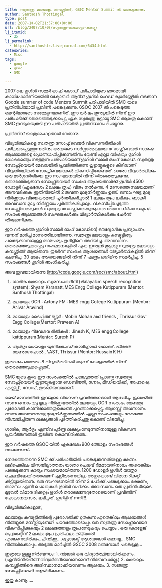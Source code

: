 ```yaml
---
title: സ്വതന്ത്ര മലയാളം കമ്പ്യൂട്ടിങ്ങ്, GSOC Mentor Summit ല്‍ പങ്കെടുക്കുന്നു.
author: Santhosh Thottingal
type: post
date: 2007-10-02T21:57:00+00:00
url: /blog/2007/10/02/സ്വതന്ത്ര-മലയാളം-കമ്പ്യൂ/
lj_itemid:
  - 25
lj_permalink:
  - http://santhoshtr.livejournal.com/6434.html
categories:
  - Misc
tags:
  - google
  - gsoc
  - SMC

---
```

2007 ലെ ഗൂഗിള്‍ സമ്മര്‍ ഓഫ് കോഡ് പരിപാടിയുടെ ഭാഗമായി കാലിഫോര്‍ണിയയില്‍ ഒക്ടോബര്‍ ആറിന് ഗൂഗിള്‍ ഹെഡ് ക്വാര്‍ട്ടേഴ്സില്‍ നടക്കുന്ന Google summer of code Mentors Summit പരിപാടിയില്‍ SMC യുടെ പ്രതിനിധിയായി പ്രവീണ്‍ പങ്കെടുക്കുന്നു. GSOC 2007 ല്‍ പങ്കെടുത്ത മെന്റര്‍മാരുടെ സമ്മേളനമാണിത്. ഈ വര്‍ഷം ഇന്ത്യയില്‍ നിന്ന് ഈ പരിപാടിക്ക് തെരഞ്ഞെടുക്കപ്പെട്ട ഏക സ്വതന്ത്ര കൂട്ടായ്മ SMC ആയതു കൊണ്ട് SMC ഇന്ത്യയെക്കൂടി ഈ പരിപാടിയില്‍ പ്രതിനിധാനം ചെയ്യുന്നു.

പ്രവീണിന് യാത്രാമംഗളങ്ങള്‍ നേരുന്നു.

വിദ്യാര്‍ത്ഥികളെ സ്വതന്ത്ര സോഫ്റ്റ്‌വെയര്‍ വികസനരീതികള്‍ പരിചയപ്പെടുത്തുന്നതിനും അവരുടെ സര്‍ഗ്ഗാത്മകമായ സോഫ്റ്റ്‌‌വെയര്‍ സംരംഭ ആശയങ്ങളെ പ്രോത്സാഹിപ്പിക്കുന്നതിനും വേണ്ടി എല്ലാ വര്‍ഷവും ഗൂഗിള്‍ ലോകമെങ്ങും നടത്തുന്ന പരിപാടിയാണ് ഗൂഗിള്‍ സമ്മര്‍ ഓഫ് കോഡ്. സ്വതന്ത്ര സോഫ്റ്റ്‌വെയര്‍ മേഖലയില്‍ പ്രവര്‍ത്തിക്കുന്ന കൂട്ടായ്മകളുടെ കീഴിലാണ് വിദ്യാര്‍ത്ഥികള്‍ സോഫ്റ്റ്‌വെയറുകള്‍ വികസിപ്പിക്കേണ്ടത്. ഓരോ വിദ്യാര്‍ത്ഥിക്കും ഒരു മാര്‍ഗ്ഗദര്‍ശിയെ ഈ സംഘടനയില്‍ നിന്ന് തിരഞ്ഞെടുക്കുന്നു. തെരഞ്ഞെടുക്കുന്ന സോഫ്റ്റ്‌വെയര്‍ സംരംഭ ആശയങ്ങള്‍ക്ക് ഗൂഗിള്‍ 4500 ഡോളര്‍ (ഏകദേശം 2 ലക്ഷം രൂപ) വീതം നല്‍കുന്നു. 4 മാസത്തെ സമയമാണ് അനുവദിക്കുക. ഇതിനിടയില്‍ 2 തവണ മൂല്യനിര്‍ണ്ണയം ഉണ്ട്. ഒന്നാം ഘട്ട മൂല്യ നിര്‍ണ്ണയം വിജയകരമായി പൂര്‍ത്തീകരിച്ചാല്‍ 1 ലക്ഷം രൂപ ലഭിക്കും, ബാക്കി അവസാന മൂല്യ നിര്‍ണ്ണയം പൂര്‍ത്തീകരിച്ചാലും. വികസിപ്പിച്ചെടുത്ത സോഫ്റ്റ്‌വെയറുകള്‍ സ്വതന്ത്ര സോഫ്റ്റ്‌വെയറുകളാവണമെന്ന നിര്‍ബന്ധമുണ്ട്. സംരംഭ ആശയങ്ങള്‍ സംഘടകള്‍ക്കും വിദ്യാര്‍ത്ഥികള്‍ക്കും ചേര്‍ന്ന് തീരുമാനിക്കാം.

ഈ വര്‍ഷത്തെ ഗൂഗിള്‍ സമ്മര്‍ ഓഫ് കോഡിന്റെ ഔദ്യോഗിക പ്രഖ്യാപനം വന്നത് മാര്‍ച്ച് മാസത്തിലായിരുന്നു. സ്വതന്ത്ര മലയാളം കമ്പ്യൂട്ടിങ്ങും പങ്കെടുക്കാനായുള്ള താത്പര്യം ഗൂഗിളിനെ അറിയിച്ചു. അവസാനം തെരഞ്ഞെടുക്കപ്പെട്ട സംഘടനകളില്‍ ഏക ഇന്ത്യന്‍ കൂട്ടായ്മ സ്വതന്ത്ര മലയാളം കമ്പ്യൂട്ടിങ്ങ് ആയിരുന്നു. തുടര്‍ന്ന് സംരംഭ ആശയങ്ങള്‍ വിദ്യാര്‍ത്ഥികളില്‍ നിന്ന് ക്ഷണിച്ചു. 30 ഓളം ആശയങ്ങളില്‍ നിന്ന് 7 എണ്ണം ഗൂഗിളിനു സമര്‍പ്പിച്ചു. 5 സംരംഭങ്ങള്‍ ഗൂഗിള്‍ അംഗീകരിച്ചു.

അവ ഇവയായിരുന്നു:(http://code.google.com/soc/smc/about.html)

1. ശാരിക മലയാളം സ്വരസംവേദിനി (Malayalam speech recognition system): Shyam Karanatt, MES Engg College Kutippuram (Mentor: Santhosh Thottingal)

2. മലയാളം OCR : Antony FM : MES engg College Kuttippuram (Mentor: Anivar Aravind)

3. മലയാളം ടൈപ്പിങ്ങ് ട്യൂട്ടര്‍ : Mobin Mohan and friends , Thrissur Govt Engg College(Mentor: Praveen A)

4. മലയാളം നിവേശന രീതികള്‍ : Jinesh K, MES engg College kuttippuram(Mentor: Suresh P)

5. ആര്‍ദ്രം മലയാളം യുണിക്കോഡ് കാലിഗ്രാഫി ഫോണ്ട്: ഹിരണ്‍ വേണുഗോപാല്‍ , VAST, Thrissur (Mentor: Hussain K H)

ഇതടക്കം മൊത്തം 8 വിദ്യാര്‍ത്ഥികള്‍ ആണ് കേരളത്തില്‍ നിന്ന് തെരഞ്ഞെടുക്കപ്പെട്ടത്..

SMC യുടെ കൂടെ ഈ സംരംഭത്തില്‍ പങ്കെടുത്തത് പ്രശസ്ത സ്വതന്ത്ര സോഫ്റ്റ്‌വെയര്‍ കൂട്ടായ്മകളായ ഡെബിയന്‍, ഗ്നോം, മീഡിയവിക്കി, അപാഷെ, എക്ലിപ്സ് , സോപ്, തുടങ്ങിയവയാണ്.

മെയ് മാസത്തില്‍ ഇവയുടെ വികസന പ്രവര്‍ത്തനങ്ങള്‍ ആരംഭിച്ചു. ജൂലായില്‍ നടന്ന ഒന്നാം വട്ട മൂല്യ നിര്‍ണ്ണയത്തില്‍ മലയാളം OCR സംരംഭം വേണ്ടത്ര പുരോഗതി കാണിക്കാത്തതുകൊണ്ട് പുറത്താക്കപ്പെട്ടു. ആഗസ്റ്റ് അവസാനം നടന്ന അവസാനവട്ട മൂല്യനിര്‍ണ്ണയത്തില്‍ എല്ലാ സംരംഭങ്ങളും നേരത്തേ നിശ്ചയിച്ചിരുന്ന ലക്ഷ്യങ്ങള്‍ പൂര്‍ത്തീകരിച്ചതു കൊണ്ട് വിജയിച്ചു.

ശാരിക, ആര്‍ദ്രം എന്നിവ പൂ‌ര്‍ണ്ണ ലക്ഷ്യം നേടുന്നതിനായുള്ള വികസന പ്രവര്‍ത്തനങ്ങള്‍ തുടര്‍ന്നു കൊണ്ടിരിക്കുന്നു..

ഈ വര്‍ഷത്തെ GSOC യില്‍ ഏകദേശം 900 ത്തോളം സംരംഭങ്ങള്‍ നടക്കുന്നുണ്ട്.

നേരത്തെതന്നെ SMC ക്ക് പരിപാടിയില്‍ പങ്കെടുക്കുന്നതിനുള്ള ക്ഷണം ലഭിച്ചെങ്കിലും വിസയില്ലാത്തതും യാത്രാ ചെലവ് ഭീമമായതിനാലും ആരെങ്കിലും പങ്കെടുക്കുന്ന കാര്യം സംശയമായിരുന്നു. 1200 ഡോളര്‍ ഗൂഗിള്‍ യാത്രാ ചെലവിലേക്ക് തരാമെന്ന് ഏറ്റിരുന്നെങ്കിലും അതുകൊണ്ട് വിമാന ടിക്കറ്റ് കിട്ടില്ലായിരുന്നു. ഒരു സംഘടനയില്‍ നിന്ന് 3 പേര്‍ക്ക് പങ്കെടുക്കാം. ഭക്ഷണം, താമസം എന്നീ ചെലവുകള്‍ ഗൂഗിള്‍ വഹിക്കും. അവസാനം ഒരു പ്രതിനിധിയുടെ മുഴുവന്‍ വിമാന ടിക്കറ്റും ഗൂഗിള്‍ തരാമെന്നേറ്റതോടെയാണ് പ്രവീണിന് പോകാനവസരം ലഭിച്ചത്. ഗൂഗിളിന് നന്ദി!!!.

വിദ്യാര്‍ത്ഥികളോട്,

മലയാളം കമ്പ്യൂട്ടിങ്ങിന്റെ പുരോഗതിക്ക് ഉതകുന്ന ഏതെങ്കിലും ആശയങ്ങള്‍ നിങ്ങളുടെ മനസ്സിലുണ്ടോ? പഠനത്തോടൊപ്പം ഒരു സ്വതന്ത്ര സോഫ്റ്റ്‌വെയര്‍ വികസിപ്പിക്കുകയും 2 ലക്ഷത്തോളം രൂപ നേടുകയും ചെയ്യാം.. ഒരു കോളേജ് പ്രൊജക്ടിന് 2 ലക്ഷം രൂപ പ്രതിഫലം കിട്ടിയാല്‍ എങ്ങനെയിരിക്കും..ചിന്തിക്കൂ&#8230;.പ്രൊജക്ട് ആശയങ്ങള്‍ മെനയൂ&#8230; SMC നിങ്ങള്‍ക്കൊപ്പം. അടുത്ത മാര്‍ച്ചില്‍ GSOC 2008 വരുമ്പോള്‍ പങ്കെടുക്കൂ&#8230;

ഇത്രയേ ഉള്ളൂ നിര്‍ബന്ധം: 1. നിങ്ങള്‍ ഒരു വിദ്യാര്‍ത്ഥിയായിരിക്കണം.(എന്‍ജിനീയറിങ്ങ് വിദ്യാര്‍ത്ഥിയാവണമെന്ന് നിര്‍ബന്ധമില്ല.) 2. മലയാളം കമ്പ്യൂട്ടിങ്ങിനെ അടിസ്ഥാനമാക്കിയാവണം ആശയം. 3. സ്വതന്ത്ര സോഫ്റ്റ്‌വെയര്‍ ആയിരിക്കണം.

[ഇതു][1] കാണൂ &#8230;.

 [1]: http://mobin-m.livejournal.com/3603.html